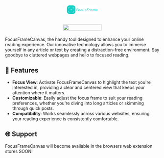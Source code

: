 <p align="center">
  <img src="assets/logo.png" width="20%"/>
</p>

<br/>

<div align="center">
<img src="assets/example1.gif" width="50%" height="50%"/>
</div>

<br/>
FocusFrameCanvas, the handy tool designed to enhance your online reading experience. Our innovative technology allows you to immerse yourself in any article or text by creating a distraction-free environment. Say goodbye to cluttered webpages and hello to focused reading.

## 📖 Features

- **Focus View**: Activate FocusFrameCanvas to highlight the text you're interested in, providing a clear and centered view that keeps your attention where it matters.
- **Customizable**: Easily adjust the focus frame to suit your reading preferences, whether you're diving into long articles or skimming through quick posts.
- **Compatibility**: Works seamlessly across various websites, ensuring your reading experience is consistently comfortable.

## 🌐 Support

FocusFrameCanvas will become available in the browsers web extension stores SOON!

